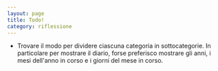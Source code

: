 ```yaml
--- 
layout: page
title: Todo!
category: riflessione
---
```


  - Trovare il modo per dividere ciascuna categoria in sottocategorie. In
    particolare per mostrare il diario, forse preferisco mostrare gli anni, 
    i mesi dell'anno in corso e i giorni del mese in corso.  
